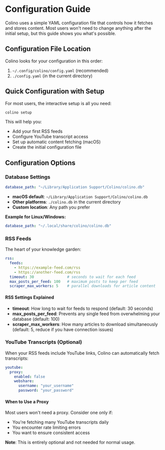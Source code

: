 # Configuration Guide

Colino uses a simple YAML configuration file that controls how it fetches and stores content. Most users won't need to change anything after the initial setup, but this guide shows you what's possible.

## Configuration File Location

Colino looks for your configuration in this order:
1. `~/.config/colino/config.yaml` (recommended)
2. `./config.yaml` (in the current directory)

## Quick Configuration with Setup

For most users, the interactive setup is all you need:

```bash
colino setup
```

This will help you:
- Add your first RSS feeds
- Configure YouTube transcript access
- Set up automatic content fetching (macOS)
- Create the initial configuration file

## Configuration Options

### Database Settings

```yaml
database_path: "~/Library/Application Support/Colino/colino.db"
```

- **macOS default**: `~/Library/Application Support/Colino/colino.db`
- **Other platforms**: `./colino.db` in the current directory
- **Custom location**: Any path you prefer

**Example for Linux/Windows:**
```yaml
database_path: "~/.local/share/colino/colino.db"
```

### RSS Feeds

The heart of your knowledge garden:

```yaml
rss:
  feeds:
    - https://example-feed.com/rss
    - https://another-feed.com/rss
  timeout: 30               # seconds to wait for each feed
  max_posts_per_feed: 100   # maximum posts to keep per feed
  scraper_max_workers: 5    # parallel downloads for article content
```

#### RSS Settings Explained

- **timeout**: How long to wait for feeds to respond (default: 30 seconds)
- **max_posts_per_feed**: Prevents any single feed from overwhelming your database (default: 100)
- **scraper_max_workers**: How many articles to download simultaneously (default: 5, reduce if you have connection issues)

### YouTube Transcripts (Optional)

When your RSS feeds include YouTube links, Colino can automatically fetch transcripts:

```yaml
youtube:
  proxy:
    enabled: false
    webshare:
      username: "your_username"
      password: "your_password"
```

#### When to Use a Proxy

Most users won't need a proxy. Consider one only if:
- You're fetching many YouTube transcripts daily
- You encounter rate limiting errors
- You want to ensure consistent access

**Note**: This is entirely optional and not needed for normal usage.
